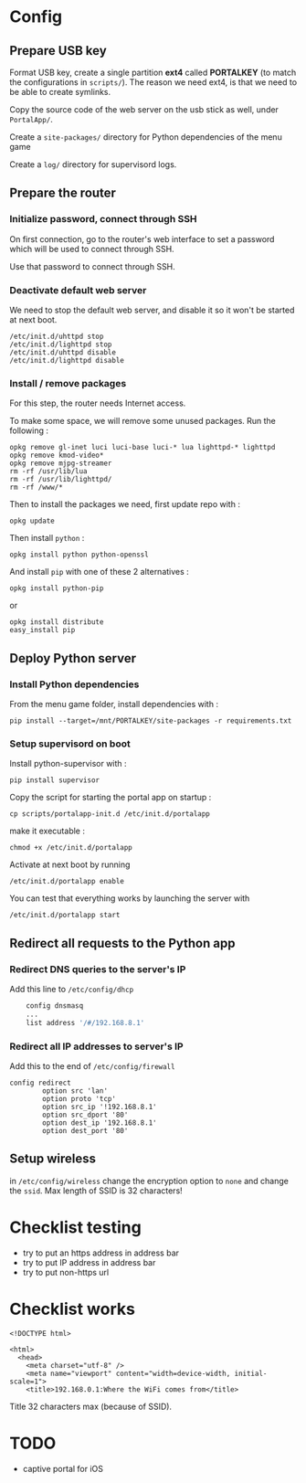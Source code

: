 Config
========


Prepare USB key
-------------------

Format USB key, create a single partition **ext4** called **PORTALKEY** (to match the configurations in `scripts/`). The reason we need ext4, is that we need to be able to create symlinks.

Copy the source code of the web server on the usb stick as well, under `PortalApp/`.

Create a `site-packages/` directory for Python dependencies of the menu game

Create a `log/` directory for supervisord logs.


Prepare the router
--------------------

### Initialize password, connect through SSH

On first connection, go to the router's web interface to set a password which will be used to connect through SSH.

Use that password to connect through SSH.


### Deactivate default web server

We need to stop the default web server, and disable it so it won't be started at next boot.

```
/etc/init.d/uhttpd stop
/etc/init.d/lighttpd stop
/etc/init.d/uhttpd disable
/etc/init.d/lighttpd disable
```


### Install / remove packages 

For this step, the router needs Internet access.

To make some space, we will remove some unused packages. Run the following :

```
opkg remove gl-inet luci luci-base luci-* lua lighttpd-* lighttpd
opkg remove kmod-video*
opkg remove mjpg-streamer
rm -rf /usr/lib/lua
rm -rf /usr/lib/lighttpd/
rm -rf /www/*
```

Then to install the packages we need, first update repo with :

```
opkg update
```

Then install `python` : 

```
opkg install python python-openssl 
```

And install `pip` with one of these 2 alternatives :

```
opkg install python-pip
```

or

```
opkg install distribute
easy_install pip
```


Deploy Python server
----------------------

### Install Python dependencies

From the menu game folder, install dependencies with :

```
pip install --target=/mnt/PORTALKEY/site-packages -r requirements.txt
```


### Setup supervisord on boot 

Install python-supervisor with :

```
pip install supervisor
```

Copy the script for starting the portal app on startup : 

```
cp scripts/portalapp-init.d /etc/init.d/portalapp
```

make it executable : 

```
chmod +x /etc/init.d/portalapp
```

Activate at next boot by running 

```
/etc/init.d/portalapp enable
```

You can test that everything works by launching the server with 

```
/etc/init.d/portalapp start
```

Redirect all requests to the Python app
-----------------------------------------

### Redirect DNS queries to the server's IP

Add this line to `/etc/config/dhcp`

```bash
    config dnsmasq
    ...
    list address '/#/192.168.8.1'
```


### Redirect all IP addresses to server's IP

Add this to the end of `/etc/config/firewall`

```
config redirect
        option src 'lan'
        option proto 'tcp'
        option src_ip '!192.168.8.1'
        option src_dport '80'
        option dest_ip '192.168.8.1'
        option dest_port '80'
```


Setup wireless
-----------------

in `/etc/config/wireless` change the encryption option to `none` and change the `ssid`. Max length of SSID is 32 characters!


Checklist testing
====================

- try to put an https address in address bar
- try to put IP address in address bar
- try to put non-https url


Checklist works
==================

```
<!DOCTYPE html>

<html>
  <head>
    <meta charset="utf-8" />
    <meta name="viewport" content="width=device-width, initial-scale=1">
    <title>192.168.0.1:Where the WiFi comes from</title>
```

Title 32 characters max (because of SSID).


TODO
=====

- captive portal for iOS